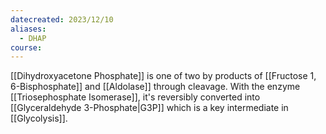 ```yaml
---
datecreated: 2023/12/10
aliases:
  - DHAP
course:
---
```

[[Dihydroxyacetone Phosphate]] is one of two by products of [[Fructose 1, 6-Bisphosphate]] and [[Aldolase]] through cleavage. With the enzyme [[Triosephosphate Isomerase]], it's reversibly converted into [[Glyceraldehyde 3-Phosphate|G3P]] which is a key intermediate in [[Glycolysis]].